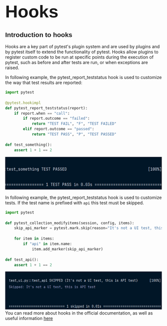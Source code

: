# <span style="font-family:Helvetica; font-size:2em;">Hooks</span>

## <span style="font-family:Helvetica; font-size:1em">Introduction to hooks</span>
Hooks are a key part of pytest's plugin system and are used by plugins and by pytest itself to extend the functionality of pytest. Hooks allow plugins to register custom code to be run at specific points during the execution of pytest, such as before and after tests are run, or when exceptions are raised.

In following example, the pytest_report_teststatus hook is used to customize the way that test results are reported:
```python
import pytest

@pytest.hookimpl
def pytest_report_teststatus(report):
    if report.when == "call":
        if report.outcome == "failed":
            return "TEST FAIL", "F", "TEST FAILED"
        elif report.outcome == "passed":
            return "TEST PASS", "P", "TEST PASSED"

def test_something():
    assert 1 + 1 == 2
```
![img.png](img.png)


In following example, the pytest_report_teststatus hook is used to customize tests.
If the test name is prefixed with `api` this test must be skipped.
```python
import pytest

def pytest_collection_modifyitems(session, config, items):
    skip_api_marker = pytest.mark.skip(reason="It's not a UI test, this is API test")

    for item in items:
        if "api" in item.name:
            item.add_marker(skip_api_marker)

def test_api():
    assert 1 + 1 == 2
```
![img_2.png](img_2.png)
You can read more about hooks in the official documentation, as well as useful information [here](https://paragkamble.medium.com/understanding-hooks-in-pytest-892e91edbdb7#:~:text=Hooks%20are%20a%20key%20part%20of%20pytest's%20plugin%20system%20and,or%20when%20exceptions%20are%20raised)
